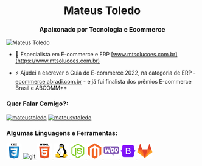 <h1 align="center">Mateus Toledo</h1>
<h3 align="center">Apaixonado por Tecnologia e Ecommerce</h3>

<p align="left"> <img src="https://komarev.com/ghpvc/?username=mateusvtoledo&label=Profile%20views&color=00CFC7" alt="Mateus Toledo" /> </p>

- 📝 Especialista em E-commerce e ERP [www.mtsolucoes.com.br](https://www.mtsolucoes.com.br)

- ⚡ Ajudei a escrever o Guia do E-commerce 2022, na categoria de ERP - [ecommerce.abradi.com.br](https://ecommerce.abradi.com.br/) - e já fui finalista dos prêmios E-commerce Brasil e ABCOMM**

<h3 align="left">Quer Falar Comigo?:</h3>
<p align="left">
<a href="https://linkedin.com/in/mateustoledo" target="blank"><img align="center" src="https://cdn.jsdelivr.net/npm/simple-icons@3.0.1/icons/linkedin.svg" alt="mateustoledo" height="30" width="40" /></a>
<a href="https://instagram.com/mateusvtoledo" target="blank"><img align="center" src="https://cdn.jsdelivr.net/npm/simple-icons@3.0.1/icons/instagram.svg" alt="mateusvtoledo" height="30" width="40" /></a>
</p>

<h3 align="left">Algumas Linguagens e Ferramentas:</h3>
<p align="left"> <a href="https://www.w3schools.com/css/" target="_blank"> <img src="https://raw.githubusercontent.com/devicons/devicon/master/icons/css3/css3-original-wordmark.svg" alt="css3" width="40" height="40"/> </a> <a href="https://git-scm.com/" target="_blank"> <img src="https://www.vectorlogo.zone/logos/git-scm/git-scm-icon.svg" alt="git" width="40" height="40"/> </a> <a href="https://www.w3.org/html/" target="_blank"> <img src="https://raw.githubusercontent.com/devicons/devicon/master/icons/html5/html5-original-wordmark.svg" alt="html5" width="40" height="40"/> </a> <a href="https://developer.mozilla.org/en-US/docs/Web/JavaScript" target="_blank"> <img src="https://raw.githubusercontent.com/devicons/devicon/master/icons/linux/linux-original.svg" alt="linux" width="40" height="40"/> </a>  <a href="https://www.nodejs.org/" target="_blank"> <img src="https://raw.githubusercontent.com/devicons/devicon/master/icons/nodejs/nodejs-original.svg" alt="Nodejs" width="40" height="40"/> </a> <a href="https://www.magento.com/" target="_blank"> <img src="https://raw.githubusercontent.com/devicons/devicon/master/icons/magento/magento-original.svg" alt="Magento" width="40" height="40"/> </a> <a href="https://www.woocommerce.com/" target="_blank"> <img src="https://raw.githubusercontent.com/devicons/devicon/master/icons/woocommerce/woocommerce-original.svg" alt="WooCommerce" width="40" height="40"/> </a> <a href="https://www.getbootstrap.com/" target="_blank"> <img src="https://raw.githubusercontent.com/devicons/devicon/master/icons/bootstrap/bootstrap-original.svg" alt="Bootstrap" width="40" height="40"/> </a> <a href="https://www.gitlab.com/" target="_blank"> <img src="https://raw.githubusercontent.com/devicons/devicon/master/icons/gitlab/gitlab-original.svg" alt="gitlab" width="40" height="40"/> </a>
